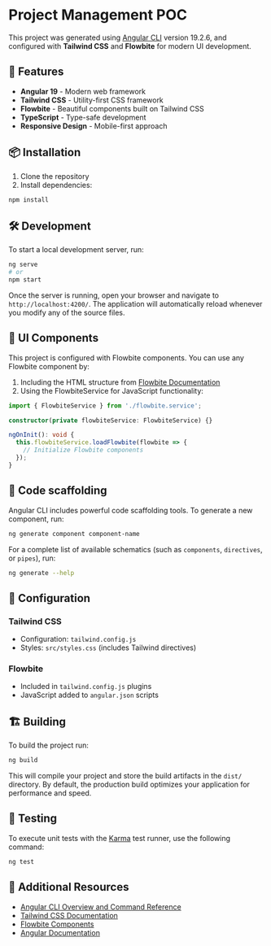 # Project Management POC

This project was generated using [Angular CLI](https://github.com/angular/angular-cli) version 19.2.6, and configured with **Tailwind CSS** and **Flowbite** for modern UI development.

## 🚀 Features

- **Angular 19** - Modern web framework
- **Tailwind CSS** - Utility-first CSS framework
- **Flowbite** - Beautiful components built on Tailwind CSS
- **TypeScript** - Type-safe development
- **Responsive Design** - Mobile-first approach

## 📦 Installation

1. Clone the repository
2. Install dependencies:
```bash
npm install
```

## 🛠️ Development

To start a local development server, run:

```bash
ng serve
# or
npm start
```

Once the server is running, open your browser and navigate to `http://localhost:4200/`. The application will automatically reload whenever you modify any of the source files.

## 🎨 UI Components

This project is configured with Flowbite components. You can use any Flowbite component by:

1. Including the HTML structure from [Flowbite Documentation](https://flowbite.com/)
2. Using the FlowbiteService for JavaScript functionality:

```typescript
import { FlowbiteService } from './flowbite.service';

constructor(private flowbiteService: FlowbiteService) {}

ngOnInit(): void {
  this.flowbiteService.loadFlowbite(flowbite => {
    // Initialize Flowbite components
  });
}
```

## 🎯 Code scaffolding

Angular CLI includes powerful code scaffolding tools. To generate a new component, run:

```bash
ng generate component component-name
```

For a complete list of available schematics (such as `components`, `directives`, or `pipes`), run:

```bash
ng generate --help
```

## 🔧 Configuration

### Tailwind CSS
- Configuration: `tailwind.config.js`
- Styles: `src/styles.css` (includes Tailwind directives)

### Flowbite
- Included in `tailwind.config.js` plugins
- JavaScript added to `angular.json` scripts

## 🏗️ Building

To build the project run:

```bash
ng build
```

This will compile your project and store the build artifacts in the `dist/` directory. By default, the production build optimizes your application for performance and speed.

## 🧪 Testing

To execute unit tests with the [Karma](https://karma-runner.github.io) test runner, use the following command:

```bash
ng test
```

## 📖 Additional Resources

- [Angular CLI Overview and Command Reference](https://angular.dev/tools/cli)
- [Tailwind CSS Documentation](https://tailwindcss.com/docs)
- [Flowbite Components](https://flowbite.com/docs/components/alerts/)
- [Angular Documentation](https://angular.dev/)